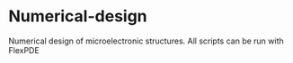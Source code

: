 # Numerical-design
Numerical design of microelectronic structures. 
All scripts can be run with FlexPDE
